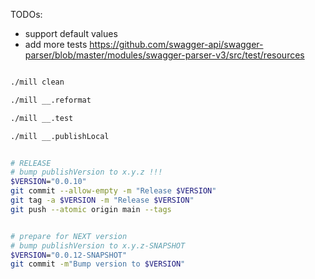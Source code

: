 
TODOs:
- support default values
- add more tests https://github.com/swagger-api/swagger-parser/blob/master/modules/swagger-parser-v3/src/test/resources


```sh

./mill clean

./mill __.reformat

./mill __.test

./mill __.publishLocal
```

```sh

# RELEASE
# bump publishVersion to x.y.z !!!
$VERSION="0.0.10"
git commit --allow-empty -m "Release $VERSION"
git tag -a $VERSION -m "Release $VERSION"
git push --atomic origin main --tags


# prepare for NEXT version
# bump publishVersion to x.y.z-SNAPSHOT
$VERSION="0.0.12-SNAPSHOT"
git commit -m"Bump version to $VERSION"

```
